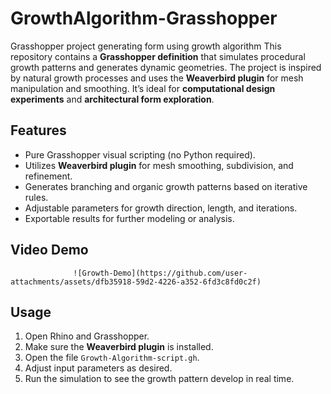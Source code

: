 # GrowthAlgorithm-Grasshopper
Grasshopper project generating form using growth algorithm
This repository contains a **Grasshopper definition** that simulates procedural growth patterns and generates dynamic geometries. The project is inspired by natural growth processes and uses the **Weaverbird plugin** for mesh manipulation and smoothing. It’s ideal for **computational design experiments** and **architectural form exploration**.

## Features
- Pure Grasshopper visual scripting (no Python required).  
- Utilizes **Weaverbird plugin** for mesh smoothing, subdivision, and refinement.  
- Generates branching and organic growth patterns based on iterative rules.  
- Adjustable parameters for growth direction, length, and iterations.  
- Exportable results for further modeling or analysis.

## Video Demo
                  ![Growth-Demo](https://github.com/user-attachments/assets/dfb35918-59d2-4226-a352-6fd3c8fd0c2f)


## Usage
1. Open Rhino and Grasshopper.  
2. Make sure the **Weaverbird plugin** is installed.  
3. Open the file `Growth-Algorithm-script.gh`.  
4. Adjust input parameters as desired.  
5. Run the simulation to see the growth pattern develop in real time.


